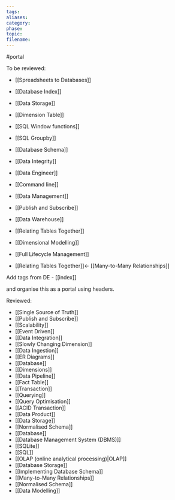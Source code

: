 ```yaml
---
tags: 
aliases: 
category: 
phase: 
topic: 
filename:
---
```

#portal 

To be reviewed:
- [[Spreadsheets to Databases]]
- [[Database Index]]
- [[Data Storage]]
- [[Dimension Table]]
- [[SQL Window functions]]
- [[SQL Groupby]]
- [[Database Schema]]
- [[Data Integrity]]
- [[Data Engineer]]
- [[Command line]]
- [[Data Management]]
- [[Publish and Subscribe]]
- [[Data Warehouse]]
- [[Relating Tables Together]]

- [[Dimensional Modelling]]
- [[Full Lifecycle Management]]
- [[Relating Tables Together]]<- [[Many-to-Many Relationships]]


Add tags from DE - [[index]]

 and organise this as a portal using headers.



Reviewed:
- [[Single Source of Truth]]
- [[Publish and Subscribe]]
- [[Scalability]]
- [[Event Driven]]
- [[Data Integration]]
- [[Slowly Changing Dimension]]
- [[Data Ingestion]]
- [[ER Diagrams]]
- [[Database]]
- [[Dimensions]]
- [[Data Pipeline]]
- [[Fact Table]]
- [[Transaction]]
- [[Querying]]
- [[Query Optimisation]]
- [[ACID Transaction]]
- [[Data Product]]
- [[Data Storage]]
- [[Normalised Schema]]
- [[Database]]
- [[Database Management System (DBMS)]]
- [[SQLite]]
- [[SQL]]
- [[OLAP (online analytical processing)|OLAP]]
- [[Database Storage]]
- [[Implementing Database Schema]]
- [[Many-to-Many Relationships]]
- [[Normalised Schema]]
- [[Data Modelling]]